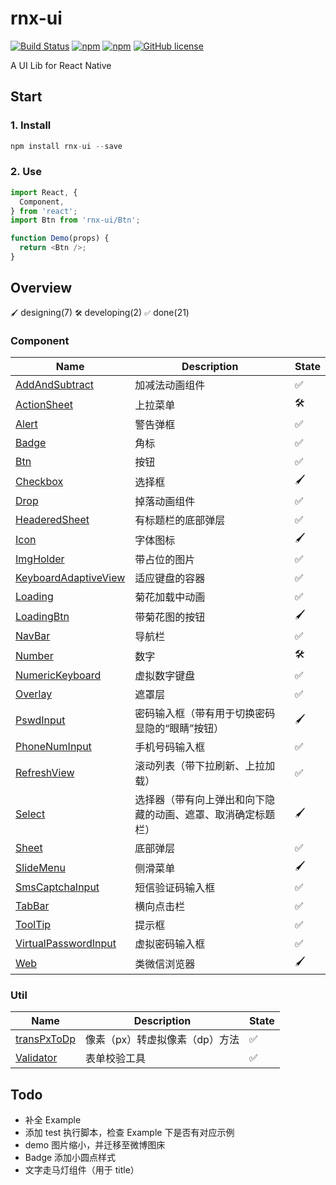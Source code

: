# rnx-ui

[![Build Status](https://travis-ci.org/dragonwong/rnx-ui.svg?branch=master)](https://travis-ci.org/dragonwong/rnx-ui)
[![npm](https://img.shields.io/npm/v/rnx-ui.svg?maxAge=60)](https://www.npmjs.com/package/rnx-ui)
[![npm](https://img.shields.io/npm/dt/rnx-ui.svg?maxAge=60)](https://www.npmjs.com/package/rnx-ui)
[![GitHub license](https://img.shields.io/badge/license-MIT-blue.svg)](https://raw.githubusercontent.com/dragonwong/rnx-ui/master/LICENSE)

A UI Lib for React Native

## Start

### 1. Install

```js
npm install rnx-ui --save
```

### 2. Use

```js
import React, {
  Component,
} from 'react';
import Btn from 'rnx-ui/Btn';

function Demo(props) {
  return <Btn />;
}
```

## Overview

`🖌` designing(7) `🛠` developing(2) `✅` done(21)

### Component

Name       | Description | State
---------- | ----------- | -----
[AddAndSubtract](https://github.com/dragonwong/rnx-ui/tree/master/AddAndSubtract)      | 加减法动画组件 | ✅
[ActionSheet](https://github.com/dragonwong/rnx-ui/tree/master/ActionSheet)     | 上拉菜单 | 🛠
[Alert](https://github.com/dragonwong/rnx-ui/tree/master/Alert)      | 警告弹框 | ✅
[Badge](https://github.com/dragonwong/rnx-ui/tree/master/Badge)      | 角标 | ✅
[Btn](https://github.com/dragonwong/rnx-ui/tree/master/Btn)        | 按钮 | ✅
[Checkbox](https://github.com/dragonwong/rnx-ui/tree/master/Checkbox)  | 选择框 | 🖌
[Drop](https://github.com/dragonwong/rnx-ui/tree/master/Drop)        | 掉落动画组件 | ✅
[HeaderedSheet](https://github.com/dragonwong/rnx-ui/tree/master/HeaderedSheet)        | 有标题栏的底部弹层 | ✅
[Icon](https://github.com/dragonwong/rnx-ui/tree/master/Icon)  | 字体图标 | 🖌
[ImgHolder](https://github.com/dragonwong/rnx-ui/tree/master/ImgHolder)  | 带占位的图片 | ✅
[KeyboardAdaptiveView](https://github.com/dragonwong/rnx-ui/tree/master/KeyboardAdaptiveView)        | 适应键盘的容器 | ✅
[Loading](https://github.com/dragonwong/rnx-ui/tree/master/Loading) | 菊花加载中动画 | ✅
[LoadingBtn](https://github.com/dragonwong/rnx-ui/tree/master/LoadingBtn) | 带菊花图的按钮 | 🖌
[NavBar](https://github.com/dragonwong/rnx-ui/tree/master/NavBar)     | 导航栏 | ✅
[Number](https://github.com/dragonwong/rnx-ui/tree/master/Number)     | 数字 | 🛠
[NumericKeyboard](https://github.com/dragonwong/rnx-ui/tree/master/NumericKeyboard)  | 虚拟数字键盘 | ✅
[Overlay](https://github.com/dragonwong/rnx-ui/tree/master/Overlay)     | 遮罩层 | ✅
[PswdInput](https://github.com/dragonwong/rnx-ui/tree/master/Checkbox)  | 密码输入框（带有用于切换密码显隐的“眼睛”按钮） | 🖌
[PhoneNumInput](https://github.com/dragonwong/rnx-ui/tree/master/PhoneNumInput)     | 手机号码输入框 | ✅
[RefreshView](https://github.com/dragonwong/rnx-ui/tree/master/RefreshView)     | 滚动列表（带下拉刷新、上拉加载） | ✅
[Select](https://github.com/dragonwong/rnx-ui/tree/master/Select)  | 选择器（带有向上弹出和向下隐藏的动画、遮罩、取消确定标题栏） | 🖌
[Sheet](https://github.com/dragonwong/rnx-ui/tree/master/Sheet)     | 底部弹层 | ✅
[SlideMenu](https://github.com/dragonwong/rnx-ui/tree/master/SlideMenu)  | 侧滑菜单 | 🖌
[SmsCaptchaInput](https://github.com/dragonwong/rnx-ui/tree/master/SmsCaptchaInput)        | 短信验证码输入框 | ✅
[TabBar](https://github.com/dragonwong/rnx-ui/tree/master/TabBar)     | 横向点击栏 | ✅
[ToolTip](https://github.com/dragonwong/rnx-ui/tree/master/ToolTip)     | 提示框 | ✅
[VirtualPasswordInput](https://github.com/dragonwong/rnx-ui/tree/master/VirtualPasswordInput)  | 虚拟密码输入框 | ✅
[Web](https://github.com/dragonwong/rnx-ui/tree/master/Web)  | 类微信浏览器 | 🖌

### Util

Name       | Description | State
---------- | ----------- | -----
[transPxToDp](https://github.com/dragonwong/rnx-ui/tree/master/util/transPxToDp)      | 像素（px）转虚拟像素（dp）方法 | ✅
[Validator](https://github.com/dragonwong/rnx-ui/tree/master/util/Validator)      | 表单校验工具 | ✅

## Todo

- 补全 Example
- 添加 test 执行脚本，检查 Example 下是否有对应示例
- demo 图片缩小，并迁移至微博图床
- Badge 添加小圆点样式
- 文字走马灯组件（用于 title）
